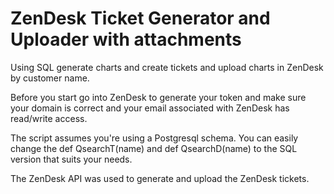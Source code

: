 # ZenDesk Ticket Generator and Uploader with attachments
 Using SQL generate charts and create tickets and upload charts in ZenDesk by customer name.
 
Before you start go into ZenDesk to generate your token and make sure your domain is correct and your email associated with ZenDesk has read/write access.

The script assumes you're using a Postgresql schema. You can easily change the def QsearchT(name) and def QsearchD(name) to the SQL version that suits your needs.

The ZenDesk API was used to generate and upload the ZenDesk tickets.
